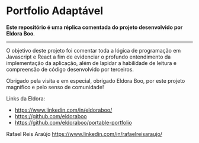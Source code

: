 # Portfolio Adaptável
<b>Este repositório é uma réplica comentada do projeto desenvolvido por Eldora Boo</b>.
<hr>

O objetivo deste projeto foi comentar toda a lógica de programação em Javascript e React a fim de evidenciar o profundo entendimento da implementação da aplicação, além de lapidar a habilidade de leitura e compreensão de código desenvolvido por terceiros.

Obrigado pela visita e em especial, obrigado Eldora Boo, por este projeto magnífico e pelo senso de comunidade!

Links da Eldora:
- https://www.linkedin.com/in/eldoraboo/
- https://github.com/eldoraboo
- https://github.com/eldoraboo/portable-portfolio



Rafael Reis Araújo
https://www.linkedin.com/in/rafaelreisaraujo/

